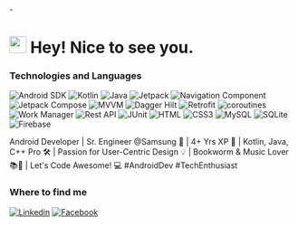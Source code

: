 -<h1><img src="https://emojis.slackmojis.com/emojis/images/1531849430/4246/blob-sunglasses.gif?1531849430" width="30"/> Hey! Nice to see you.</h1>

### Technologies and Languages

![Android SDK](https://img.shields.io/badge/Android%20SDK-blue)
![Kotlin](https://img.shields.io/badge/Kotlin-e0c3c1?style=flat-square&logo=kotlin&logoColor=black)
![Java](https://img.shields.io/badge/Java-b86e69?style=flat-square&logo=java&logoColor=white)
![Jetpack](https://img.shields.io/badge/Jetpack-e33977?style=flat-square&logo=retrofit&logoColor=black)
![Navigation Component](https://img.shields.io/badge/Navigation_Component-b34d8d?style=flat-square&logo=retrofit&logoColor=black)
![Jetpack Compose](https://img.shields.io/badge/Jetpack_Compose-005C84?style=flat-square&logo=retrofit&logoColor=white)
![MVVM](https://img.shields.io/badge/MVVM-807574?style=flat-square&logo=mvvm&logoColor=black)
![Dagger Hilt](https://img.shields.io/badge/Dagger_Hilt-705dcf?style=flat-square&logo=retrofit&logoColor=black)
![Retrofit](https://img.shields.io/badge/Retrofit-705dcf?style=flat-square&logo=retrofit&logoColor=black)
![coroutines](https://img.shields.io/badge/Coroutines-72b380?style=flat-square&logo=retrofit&logoColor=black)
![Work Manager](https://img.shields.io/badge/Work_Manager-b34d8d?style=flat-square&logo=retrofit&logoColor=black)
![Rest API](https://img.shields.io/badge/Rest_Api-e3d42d?style=flat-square&logo=retrofit&logoColor=black)
![JUnit](https://img.shields.io/badge/JUnit-e33977?style=flat-square&logo=retrofit&logoColor=black)
![HTML](https://img.shields.io/badge/HTML5-E34F26?style=flat-square&logo=html5&logoColor=white)
![CSS3](https://img.shields.io/badge/CSS3-1572B6?style=flat-square&logo=css3&logoColor=white)
![MySQL](https://img.shields.io/badge/MySQL-005C84?style=flat-square&logo=mysql&logoColor=white)
![SQLite](https://img.shields.io/badge/SQLite-07405E?style=flat-square&logo=sqlite&logoColor=white)
![Firebase](https://img.shields.io/badge/Firebase-72b380?style=flat-square&logo=retrofit&logoColor=black)

Android Developer | Sr. Engineer @Samsung 📱 | 4+ Yrs XP 🚀 | Kotlin, Java, C++ Pro 🛠️ | Passion for User-Centric Design 💡 | Bookworm & Music Lover 📚🎵 | Let's Code Awesome! 💻 #AndroidDev #TechEnthusiast

### Where to find me

[![Linkedin](https://img.shields.io/badge/LinkedIn-0077B5?style=flat-square&logo=linkedin&logoColor=white)](https://www.linkedin.com/in/humayan7711/) 
[![Facebook](https://img.shields.io/badge/Facebook-1877F2?style=flat-square&logo=facebook&logoColor=white)](https://facebook.com/humayan7711)
<!---
Humayan-Kabir/Humayan-Kabir is a ✨ special ✨ repository because its `README.md` (this file) appears on your GitHub profile.
You can click the Preview link to take a look at your changes.
--->
